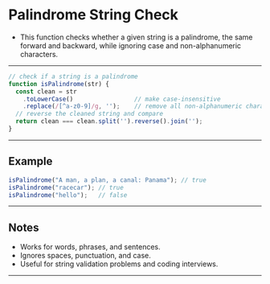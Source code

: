 # Palindrome String Check

- This function checks whether a given string is a palindrome, the same forward and backward, while ignoring case and non-alphanumeric characters.

---

```js
// check if a string is a palindrome
function isPalindrome(str) {
  const clean = str
    .toLowerCase()                 // make case-insensitive
    .replace(/[^a-z0-9]/g, '');    // remove all non-alphanumeric characters
  // reverse the cleaned string and compare
  return clean === clean.split('').reverse().join('');
}
```

---

## Example

```js
isPalindrome("A man, a plan, a canal: Panama"); // true
isPalindrome("racecar"); // true
isPalindrome("hello");   // false
```

---

## Notes

- Works for words, phrases, and sentences.
- Ignores spaces, punctuation, and case.
- Useful for string validation problems and coding interviews.

---

